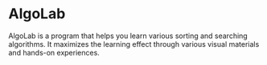 # AlgoLab
AlgoLab is a program that helps you learn various sorting and searching algorithms.
It maximizes the learning effect through various visual materials and hands-on experiences.